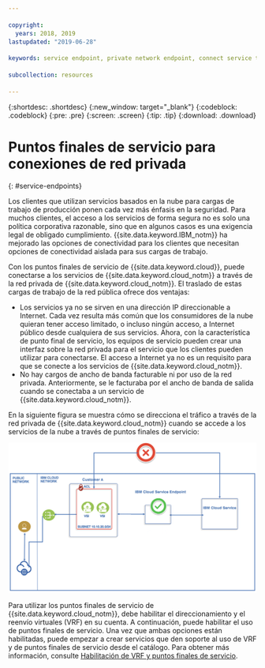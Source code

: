 ```yaml
---

copyright:
  years: 2018, 2019
lastupdated: "2019-06-28"

keywords: service endpoint, private network endpoint, connect service to private network

subcollection: resources

---
```


{:shortdesc: .shortdesc}
{:new_window: target="_blank"}
{:codeblock: .codeblock}
{:pre: .pre}
{:screen: .screen}
{:tip: .tip}
{:download: .download}

# Puntos finales de servicio para conexiones de red privada
{: #service-endpoints}

Los clientes que utilizan servicios basados en la nube para cargas de trabajo de producción ponen cada vez más énfasis en la seguridad. Para muchos clientes, el acceso a los servicios de forma segura no es solo una política corporativa razonable, sino que en algunos casos es una exigencia legal de obligado cumplimiento. {{site.data.keyword.IBM_notm}} ha mejorado las opciones de conectividad para los clientes que necesitan opciones de conectividad aislada para sus cargas de trabajo. 

Con los puntos finales de servicio de {{site.data.keyword.cloud}}, puede conectarse a los servicios de {{site.data.keyword.cloud_notm}} a través de la red privada de {{site.data.keyword.cloud_notm}}. El traslado de estas cargas de trabajo de la red pública ofrece dos ventajas:

* Los servicios ya no se sirven en una dirección IP direccionable a Internet. Cada vez resulta más común que los consumidores de la nube quieran tener acceso limitado, o incluso ningún acceso, a Internet público desde cualquiera de sus servicios. Ahora, con la característica de punto final de servicio, los equipos de servicio pueden crear una interfaz sobre la red privada para el servicio que los clientes pueden utilizar para conectarse. El acceso a Internet ya no es un requisito para que se conecte a los servicios de {{site.data.keyword.cloud_notm}}.
* No hay cargos de ancho de banda facturable ni por uso de la red privada. Anteriormente, se le facturaba por el ancho de banda de salida cuando se conectaba a un servicio de {{site.data.keyword.cloud_notm}}. 

En la siguiente figura se muestra cómo se direcciona el tráfico a través de la red privada de {{site.data.keyword.cloud_notm}} cuando se accede a los servicios de la nube a través de puntos finales de servicio:

![Punto final de servicio de IBM Cloud](images/CSE.png "Tráfico que se direcciona a través de un punto final de servicio")

Para utilizar los puntos finales de servicio de {{site.data.keyword.cloud_notm}}, debe habilitar el direccionamiento y el reenvío virtuales (VRF) en su cuenta.  A continuación, puede habilitar el uso de puntos finales de servicio. Una vez que ambas opciones están habilitadas, puede empezar a crear servicios que den soporte al uso de VRF y de puntos finales de servicio desde el catálogo. Para obtener más información, consulte [Habilitación de VRF y puntos finales de servicio](/docs/account?topic=account-vrf-service-endpoint).
